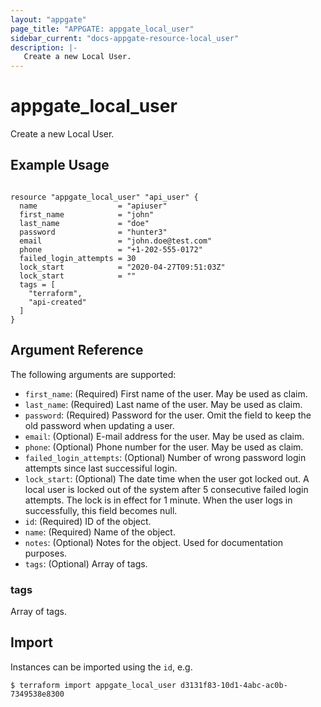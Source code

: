 ```yaml
---
layout: "appgate"
page_title: "APPGATE: appgate_local_user"
sidebar_current: "docs-appgate-resource-local_user"
description: |-
   Create a new Local User.
---
```


# appgate_local_user

Create a new Local User.

## Example Usage

```hcl

resource "appgate_local_user" "api_user" {
  name                  = "apiuser"
  first_name            = "john"
  last_name             = "doe"
  password              = "hunter3"
  email                 = "john.doe@test.com"
  phone                 = "+1-202-555-0172"
  failed_login_attempts = 30
  lock_start            = "2020-04-27T09:51:03Z"
  lock_start            = ""
  tags = [
    "terraform",
    "api-created"
  ]
}
```

## Argument Reference

The following arguments are supported:


* `first_name`: (Required) First name of the user. May be used as claim.
* `last_name`: (Required) Last name of the user. May be used as claim.
* `password`: (Required) Password for the user. Omit the field to keep the old password when updating a user.
* `email`: (Optional) E-mail address for the user. May be used as claim.
* `phone`: (Optional) Phone number for the user. May be used as claim.
* `failed_login_attempts`: (Optional) Number of wrong password login attempts since last successiful login.
* `lock_start`: (Optional) The date time when the user got locked out. A local user is locked out of the system after 5 consecutive failed login attempts. The lock is in effect for 1 minute. When the user logs in successfully, this field becomes null.
* `id`: (Required) ID of the object.
* `name`: (Required) Name of the object.
* `notes`: (Optional) Notes for the object. Used for documentation purposes.
* `tags`: (Optional) Array of tags.


### tags
Array of tags.




## Import

Instances can be imported using the `id`, e.g.

```
$ terraform import appgate_local_user d3131f83-10d1-4abc-ac0b-7349538e8300
```
